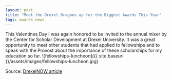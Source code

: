 ```yaml
---
layout: post
title: "Meet the Drexel Dragons up for the Biggest Awards This Year"
tags: awards news
---
```


This Valentines Day I was again honored to be invited to the annual mixer by the Center for Scholar Development at Drexel University. It was a great opportunity to meet other students that had applied to fellowships and to speak with the Provost about the importance of these scholarships for my education so far.
![fellowships-luncheon]({{ site.baseurl }}/assets/images/fellowships-luncheon.jpg)

Source: [DrexelNOW article](http://drexel.edu/now/archive/2018/March/Meet-the-Drexel-Dragons-up-for-the-Biggest-Awards-This-Year/)
